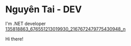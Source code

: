 # Nguyên Tai - DEV
I'm .NET developer
[135818863_676551213019930_2167672479775430948_n](https://user-images.githubusercontent.com/69948772/132530040-307b035c-8a6e-47cd-8c73-b77c5b757759.jpg)

Hi there!
